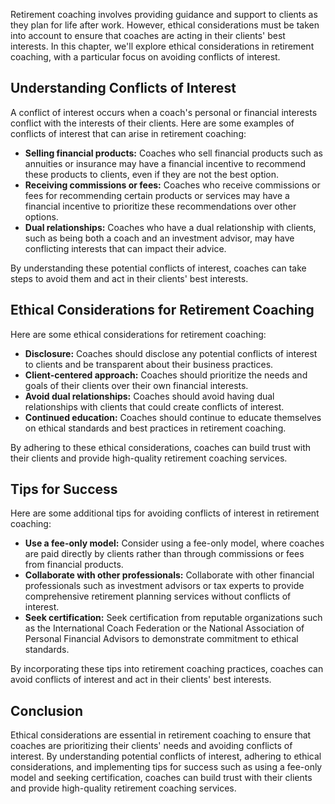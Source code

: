 
Retirement coaching involves providing guidance and support to clients as they plan for life after work. However, ethical considerations must be taken into account to ensure that coaches are acting in their clients' best interests. In this chapter, we'll explore ethical considerations in retirement coaching, with a particular focus on avoiding conflicts of interest.

Understanding Conflicts of Interest
-----------------------------------

A conflict of interest occurs when a coach's personal or financial interests conflict with the interests of their clients. Here are some examples of conflicts of interest that can arise in retirement coaching:

* **Selling financial products:** Coaches who sell financial products such as annuities or insurance may have a financial incentive to recommend these products to clients, even if they are not the best option.
* **Receiving commissions or fees:** Coaches who receive commissions or fees for recommending certain products or services may have a financial incentive to prioritize these recommendations over other options.
* **Dual relationships:** Coaches who have a dual relationship with clients, such as being both a coach and an investment advisor, may have conflicting interests that can impact their advice.

By understanding these potential conflicts of interest, coaches can take steps to avoid them and act in their clients' best interests.

Ethical Considerations for Retirement Coaching
----------------------------------------------

Here are some ethical considerations for retirement coaching:

* **Disclosure:** Coaches should disclose any potential conflicts of interest to clients and be transparent about their business practices.
* **Client-centered approach:** Coaches should prioritize the needs and goals of their clients over their own financial interests.
* **Avoid dual relationships:** Coaches should avoid having dual relationships with clients that could create conflicts of interest.
* **Continued education:** Coaches should continue to educate themselves on ethical standards and best practices in retirement coaching.

By adhering to these ethical considerations, coaches can build trust with their clients and provide high-quality retirement coaching services.

Tips for Success
----------------

Here are some additional tips for avoiding conflicts of interest in retirement coaching:

* **Use a fee-only model:** Consider using a fee-only model, where coaches are paid directly by clients rather than through commissions or fees from financial products.
* **Collaborate with other professionals:** Collaborate with other financial professionals such as investment advisors or tax experts to provide comprehensive retirement planning services without conflicts of interest.
* **Seek certification:** Seek certification from reputable organizations such as the International Coach Federation or the National Association of Personal Financial Advisors to demonstrate commitment to ethical standards.

By incorporating these tips into retirement coaching practices, coaches can avoid conflicts of interest and act in their clients' best interests.

Conclusion
----------

Ethical considerations are essential in retirement coaching to ensure that coaches are prioritizing their clients' needs and avoiding conflicts of interest. By understanding potential conflicts of interest, adhering to ethical considerations, and implementing tips for success such as using a fee-only model and seeking certification, coaches can build trust with their clients and provide high-quality retirement coaching services.
